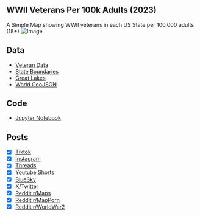 ## WWII Veterans Per 100k Adults (2023)
A Simple Map showing WWII veterans in each US State per 100,000 adults (18+)
![Image](https://drive.google.com/uc?export=view&id=1KNNWSwi4OszIZvHLBnpcUc_WKUK5c5li)

## Data
* [Veteran Data](https://data.census.gov/table/ACSST5Y2023.S2101?q=Veterans&g=010XX00US$0400000&y=2023&moe=false)
* [State Boundaries](https://www.census.gov/geographies/mapping-files/time-series/geo/carto-boundary-file.html)
* [Great Lakes](https://usicecenter.gov/Products/GreatLakesData)
* [World GeoJSON](https://public.opendatasoft.com/explore/dataset/world-administrative-boundaries/export/?flg=en-us)

## Code
* [Jupyter Notebook](FormatData.ipynb)

## Posts
- [x] [Tiktok](https://www.tiktok.com/@vinemapper/video/7470213317382950186)
- [x] [Instagram](https://www.instagram.com/p/DF8MkxHpWmj/)
- [x] [Threads](https://www.threads.net/@vinemapper/post/DF8MlMmJMSH)
- [x] [Youtube Shorts](https://youtube.com/shorts/hHj3d7U_H4M?feature=share)
- [x] [BlueSky](https://bsky.app/profile/vinemapper.bsky.social/post/3lhw5x6htxs2x)
- [x] [X/Twitter](https://x.com/VineMapper/status/1889362803854618858)
- [x] [Reddit r/Maps](https://www.reddit.com/r/Maps/comments/1in3q03/wwii_veterans_per_100k_adults_by_state_2023/)
- [x] [Reddit r/MapPorn](https://www.reddit.com/r/MapPorn/comments/1in3pq8/wwii_veterans_per_100k_adults_by_state_2023/)
- [x] [Reddit r/WorldWar2](https://www.reddit.com/r/WorldWar2/comments/1in40yz/wwii_veterans_per_100k_adults_by_state_2023/)
